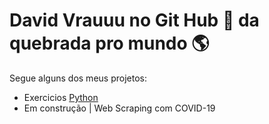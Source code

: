 # David Vrauuu no Git Hub :call_me_hand: da quebrada pro mundo :earth_americas:

Segue alguns dos meus projetos:
* Exercicios [Python](https://github.com/David-Matos-Sousa/Vrauuu-no-Git-Hub)
* Em construção | Web Scraping com COVID-19
